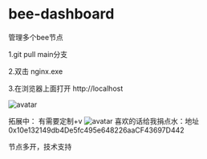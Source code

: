# bee-dashboard
管理多个bee节点


1.git pull main分支

2.双击 nginx.exe

3.在浏览器上面打开 http://localhost


![avatar](https://z3.ax1x.com/2021/05/29/2AUkTA.png)


拓展中： 有需要定制+v
![avatar](https://z3.ax1x.com/2021/05/29/2A6hxs.png)
喜欢的话给我捐点水：地址 0x10e132149db4De5fc495e648226aaCF43697D442


节点多开，技术支持